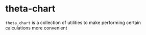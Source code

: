 # theta-chart
`theta_chart` is a collection of utilities to make performing certain calculations more convenient
